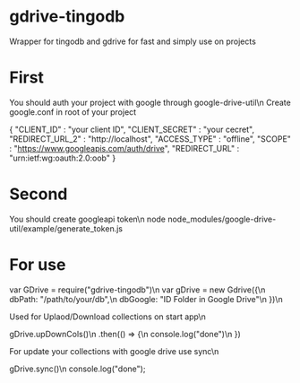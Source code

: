# gdrive-tingodb

Wrapper for tingodb and gdrive for fast and simply use on projects

# First 

You should auth your project with google through google-drive-util\n
Create google.conf in root of your project

{
  "CLIENT_ID" : "your client ID",
  "CLIENT_SECRET" : "your cecret",
  "REDIRECT_URL_2" : "http://localhost",
  "ACCESS_TYPE" : "offline",
  "SCOPE" : "https://www.googleapis.com/auth/drive",
  "REDIRECT_URL" : "urn:ietf:wg:oauth:2.0:oob"
}

# Second 

You should create googleapi token\n
node node_modules/google-drive-util/example/generate_token.js

# For use

var GDrive = require("gdrive-tingodb")\n
var gDrive = new Gdrive({\n
    dbPath: "/path/to/your/db",\n
    dbGoogle: "ID Folder in Google Drive"\n
})\n

Used for Uplaod/Download collections on start app\n

gDrive.upDownCols()\n
    .then(() => {\n
        console.log("done")\n
    })

For update your collections with google drive use sync\n

gDrive.sync()\n
console.log("done");


